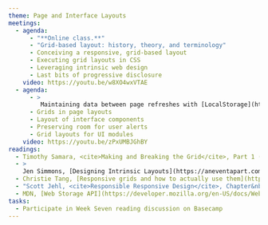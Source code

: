 ```yaml
---
theme: Page and Interface Layouts
meetings:
  - agenda:
      - "**Online class.**"
      - "Grid-based layout: history, theory, and terminology"
      - Conceiving a responsive, grid-based layout
      - Executing grid layouts in CSS
      - Leveraging intrinsic web design
      - Last bits of progressive disclosure
    video: https://youtu.be/w8XO4wxVTAE
  - agenda:
      - >
         Maintaining data between page refreshes with [LocalStorage](https://developer.mozilla.org/en-US/docs/Web/API/Window/localStorage)
      - Grids in page layouts
      - Layout of interface components
      - Preserving room for user alerts
      - Grid layouts for UI modules
    video: https://youtu.be/zPxUMBJGhBY
readings:
  - Timothy Samara, <cite>Making and Breaking the Grid</cite>, Part 1 (pp. 10–123)
  - >
    Jen Simmons, [Designing Intrinsic Layouts](https://aneventapart.com/news/post/designing-intrinsic-layouts-aea-video) (video, 59 minutes)
  - Christie Tang, [Responsive grids and how to actually use them](https://uxdesign.cc/responsive-grids-and-how-to-actually-use-them-970de4c16e01)
  - "Scott Jehl, <cite>Responsible Responsive Design</cite>, Chapter&nbsp;3"
  - MDN, [Web Storage API](https://developer.mozilla.org/en-US/docs/Web/API/Web_Storage_API)
tasks:
  - Participate in Week Seven reading discussion on Basecamp
---
```


